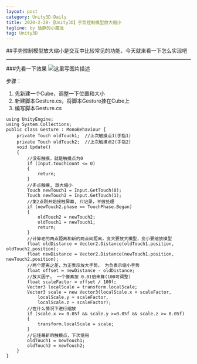 ```yaml
---
layout: post
category: Unity3D-Daily
title: 2020-2-28-【Unity3D】手势控制模型放大缩小
tagline: by 恬静的小魔龙
tag: Unity3D
---
```


##手势控制模型放大缩小是交互中比较常见的功能，今天就来看一下怎么实现吧


----------


###先看一下效果
![这里写图片描述](https://img-blog.csdn.net/20180612112511880?watermark/2/text/aHR0cHM6Ly9ibG9nLmNzZG4ubmV0L3E3NjQ0MjQ1Njc=/font/5a6L5L2T/fontsize/400/fill/I0JBQkFCMA==/dissolve/70)

步骤：

 1.   先新建一个Cube，调整一下位置和大小
 2.   新建脚本Gesture.cs，将脚本Gesture挂在Cube上
 3.   编写脚本Gesture.cs
 
 

```
using UnityEngine;
using System.Collections;
public class Gesture : MonoBehaviour {
    private Touch oldTouch1;  //上次触摸点1(手指1)
    private Touch oldTouch2;  //上次触摸点2(手指2)
    void Update()
    {
        //没有触摸，就是触摸点为0
        if (Input.touchCount <= 0)
        {
            return;
        }     
        //多点触摸, 放大缩小
        Touch newTouch1 = Input.GetTouch(0);
        Touch newTouch2 = Input.GetTouch(1);
        //第2点刚开始接触屏幕, 只记录，不做处理
        if (newTouch2.phase == TouchPhase.Began)
        {
            oldTouch2 = newTouch2;
            oldTouch1 = newTouch1;
            return;
        }
        //计算老的两点距离和新的两点间距离，变大要放大模型，变小要缩放模型
        float oldDistance = Vector2.Distance(oldTouch1.position, oldTouch2.position);
        float newDistance = Vector2.Distance(newTouch1.position, newTouch2.position);
        //两个距离之差，为正表示放大手势， 为负表示缩小手势
        float offset = newDistance - oldDistance;
        //放大因子， 一个像素按 0.01倍来算(100可调整)
        float scaleFactor = offset / 100f;
        Vector3 localScale = transform.localScale;
        Vector3 scale = new Vector3(localScale.x + scaleFactor,
            localScale.y + scaleFactor,
            localScale.z + scaleFactor);
        //在什么情况下进行缩放
        if (scale.x >= 0.05f && scale.y >=0.05f && scale.z >= 0.05f)
        {
            transform.localScale = scale;
        }
        //记住最新的触摸点，下次使用
        oldTouch1 = newTouch1;
        oldTouch2 = newTouch2;
    }
}
```
